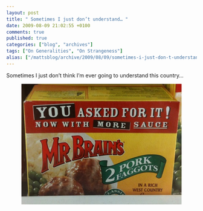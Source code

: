 ```yaml
---
layout: post
title: " Sometimes I just don’t understand… "
date: 2009-08-09 21:02:55 +0100
comments: true
published: true
categories: ["blog", "archives"]
tags: ["On Generalities", "On Strangeness"]
alias: ["/mattsblog/archive/2009/08/09/sometimes-i-just-don-t-understand.aspx"]
---
```

<!-- more -->

<p>Sometimes I just don’t think I’m ever going to understand this country…</p> <figure><a href="/images/IMG_0030_2DB0EE8C.jpg"><img title="Mr Brains Pork Faggots" border="0" alt="Mr Brains Pork Faggots" src="/images/IMG_0030_thumb_60049C3E.jpg" width="525" height="319"></a></figure>
